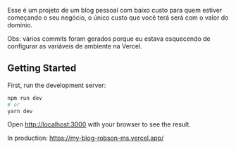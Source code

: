 Esse é um projeto de um blog pessoal com baixo custo para quem estiver começando o seu negócio, o único custo que você terá será com o valor do domínio.

Obs: vários commits foram gerados porque eu estava esquecendo de configurar as variáveis de ambiente na Vercel.

## Getting Started

First, run the development server:

```bash
npm run dev
# or
yarn dev
```

Open [http://localhost:3000](http://localhost:3000) with your browser to see the result.

In production: https://my-blog-robson-ms.vercel.app/
